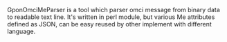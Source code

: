 GponOmciMeParser is a tool which parser omci message from binary data to readable text line.
It's written in perl module, but various Me attributes defined as JSON, can be easy reused by other implement with different language.
